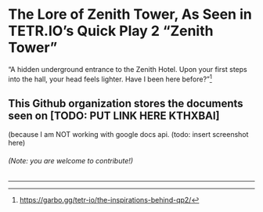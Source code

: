 # The Lore of Zenith Tower, As Seen in TETR.IO’s Quick Play 2 “Zenith Tower”
“A hidden underground entrance to the Zenith Hotel. Upon your first steps into the hall, your head feels lighter. Have I been here before?”[^1]
## This Github organization stores the documents seen on [TODO: PUT LINK HERE KTHXBAI]
(because I am NOT working with google docs api. (todo: insert screenshot here)
###### (Note: you are welcome to contribute!)
---
[^1]: https://garbo.gg/tetr-io/the-inspirations-behind-qp2/
